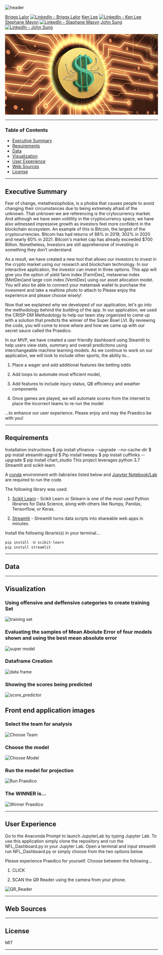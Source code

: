 ![header](https://capsule-render.vercel.app/api?type=waving&color=gradient&width=1000&height=200&section=header&text=PRAEDICO&fontSize=30&fontColor=black)


<!-- header is made with: https://github.com/kyechan99/capsule-render -->

[Briggs Lalor](https://www.linkedin.com/in/briggsclalor/) [<img src="https://cdn2.auth0.com/docs/media/connections/linkedin.png" alt="LinkedIn -  Briggs Lalor" width=15/>](https://www.linkedin.com/in/briggsclalor/)
[Ken Lee](https://www.linkedin.com/in/kenkwlee) [<img src="https://cdn2.auth0.com/docs/media/connections/linkedin.png" alt="LinkedIn -  Ken Lee" width=15/>](https://www.linkedin.com/in/kenkwlee)
[Stephane Maysn](https://www.linkedin.com/in/stephane-masyn-35b16817a/) [<img src="https://cdn2.auth0.com/docs/media/connections/linkedin.png" alt="LinkedIn -  Staphane Masyn" width=15/>](https://www.linkedin.com/in/stephane-masyn-35b16817a/)
[John Sung](https://linkedin.com/in/john-sung-3675569) [<img src="https://cdn2.auth0.com/docs/media/connections/linkedin.png" alt="LinkedIn -  John Sung" width=15/>](https://linkedin.com/in/john-sung-3675569/)
                                                             
![numisma](images/numisma.PNG)

---

### Table of Contents

* [Executive Summary](#executive-summary)
* [Requirements](#requirements)
* [Data](#data)
* [Visualization](#visualization)
* [User Experience](#user-experience)
* [Web Sources](#web-sources)
* [License](#license)  

---

## Executive Summary

Fear of change, metathesiophobia, is a phobia that causes people to avoid changing their circumstances due to being extremely afraid of the unknown. That unknown we are referencing is the crytocurrency market. And although we have seen volitility in the cryptocurrency space, we have also witnessed impressive growth as investors feel more confident in the blockchain ecosystem. An example of this is Bitcoin, the largest of the cryptocurrencies. Bitcoin has had returns of 88% in 2019, 302% in 2020 and nearly 60% in 2021. Bitcoin's market cap has already exceeded $700 Billion. Nonetheless, Investors are still apprehensive of investing in something they don’t understand.

As a result, we have created a new tool that allows our investors to invest in the crypto market using our research and blockchain technology. In our interactive application, the investor can invest in three options. This app will give you the option of yield farm index [FarmDex], metaverse index [MetDex]and large coin index [VentiDex] using our asset allocation model. You will also be able to connect your metamask wallet to purchase the invesment and take a realtime photo to attach to Please enjoy the experience and please choose wisely!



Now that we explained why we developed of our application, let's go into the methodology behind the building of the app. In our application, we used the CRISP-DM Methodology to help our team stay organized to come up with a solution that predicts the winner of the Super Bowl LVI. By reviewing the code, you will come to know where and how we came up with our secret sauce called the Praedico. 

In our MVP, we have created a user friendly dashboard using Steamlit to help users view stats, summary and overall predicitons using interchangeable machine learning models. As we continue to work on our application, we will look to include other sports, the ability to...

1) Place a wager and add additional features like betting odds

2) Add loops to automate  most efficient model,

3) Add features to include injury status, QB efficiency and weather components

4) Once games are played, we will automate scores from the internet to place the incorrect teams to re-run the model

...to enhance our user experience. Please enjoy and may the Praedico be with you!


---

## Requirements

Installation instructions
$ pip install yfinance --upgrade --no-cache-dir
$ pip install streamlit-aggrid
$ Pip install tweepy
$ pip install cufflinks --upgrade
$ pip install chart_studio
This project leverages python 3.7 Streamlit and scikit-learn.

A [conda](https://docs.conda.io/en/latest/) environment with liabraries listed below and [Jupyter Notebook/Lab](https://jupyter.org/) are required to run the code.

The following library was used:

1. [Scikit Learn](https://scikit-learn.org/stable/index.html) - Scikit Learn or Sklearn is one of the most used Python libraries for Data Science, along with others like Numpy, Pandas, Tensorflow, or Keras.

2. [Streamlit](https://streamlit.io/) - Streamlit turns data scripts into shareable web apps in minutes.


Install the following librarie(s) in your terminal...

    pip install -U scikit-learn
    pip install streamlit
 
---

## Data



---

## Visualization


### Using offensive and deffensive categories to create training Set
![training set](images/create_training_set.PNG)

### Evaluating the samples of Mean Abolute Error of four models shown and using the best mean absolute error 
![super model](images/super_model.PNG)

### Dataframe Creation
![data frame](images/data_frame_creation.PNG)

### Showing the scores being predicted 
![score_predictor](images/back_end_score_predictor.PNG)

## Front end application images

### Select the team for analysis
![Choose Team](images/choose_team_annalysis.PNG)

### Choose the model
![Choose Model](images/choose_model.PNG)

### Run the model for projection
![Run Praedico](images/click_run_praedico.PNG)

### The WINNER is... 
![Winner Praedico](images/winner_prediction.PNG)

---

## User Experience

Go to the Anaconda Prompt to launch JupyterLab by typing Jupyter Lab. To use this application simply clone the repository and run the NFL_Dashboard.py in your Jupyter Lab. Open a terminal and input streamlit run NFL_Dashboard.py or simply choose from the two options below.


Please experience Praedico for yourself. Choose between the following... 

1) CLICK 

2) SCAN the QR Reader using the camera from your phone. 

![QR_Reader](images/qr_reader.PNG)


---

## Web Sources



---


## License

MIT

---


